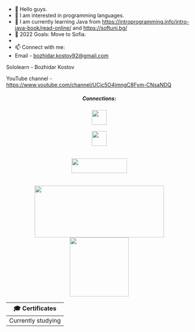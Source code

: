- 👋 Hello guys.
- 👀 I am interested in programming languages.
- 🌱 I am currently learning Java from https://introprogramming.info/intro-java-book/read-online/ and https://softuni.bg/
- 💞️ 2022 Goals: Move to Sofia.
- 
- 📫 Connect with me:                
- Email - bozhidar.kostov92@gmail.com

Sololearn - Bozhidar Kostov

YouTube channel - https://www.youtube.com/channel/UCjc5O4jmngC8Fym-CNsaNDQ

<h5 align="center">
  Connections:
</h5>

<div align="center">
  <a href="https://mail.google.com/mail/u/0/#inbox">
    <img align="center" width="40px" src="https://www.bulnews.bg/media/cache/article/uploads/16180e70d6d70b354ec63100e0ca5516.jpeg" />
  </a>
  <br></br>
  <div align="center">
  <a href="https://www.facebook.com/GamingWithBuJo/">
    <img align="center" width="40px" src="https://www.savinglives5townscoalition.org/wp-content/uploads/2021/03/facebook_icono_despues2.jpg" />
  </a>
</div>
<br></br>

<div align="center">
  <img align="center" width="150" height="40" src="https://visitor-badge.glitch.me/badge?page_id=BozhidarKostov92">
</div>
<br></br>

<div align="center">
  <img height="140" width="350" src="https://github-readme-stats.vercel.app/api/top-langs/?username=BozhidarKostov92&layout=compact"/>
</div>

<div align="center">
  <img height="160" src="https://github-readme-stats.vercel.app/api?username=BozhidarKostov92&count_private=true&true&hide=issues&show_icons=true" />
</div>

| 🎓 Certificates |
| :-:
| Currently studying |
